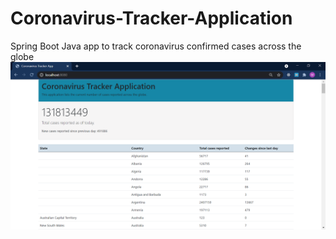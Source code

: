 # Coronavirus-Tracker-Application
Spring Boot Java app to track coronavirus confirmed cases across the globe
![Image description](https://github.com/Mystieee/Coronavirus-Tracker-Application/blob/master/src/main/resources/templates/HomePage.PNG)
